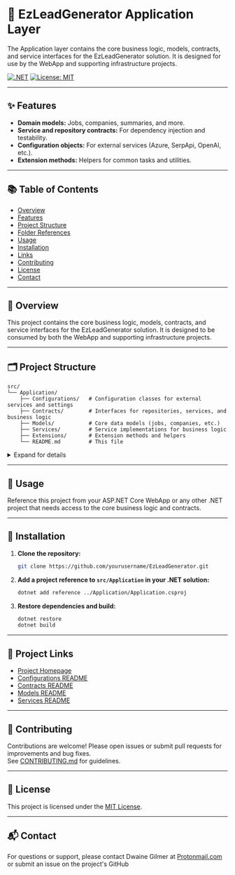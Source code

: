 # 🧠 EzLeadGenerator Application Layer

The Application layer contains the core business logic, models, contracts, and service interfaces for the EzLeadGenerator solution. It is designed for use by the WebApp and supporting infrastructure projects.

[![.NET](https://img.shields.io/badge/.NET-8.0-blue)](https://dotnet.microsoft.com/download)
[![License: MIT](https://img.shields.io/badge/License-MIT-yellow.svg)](../../LICENSE)

---

## ✨ Features

- **Domain models:** Jobs, companies, summaries, and more.
- **Service and repository contracts:** For dependency injection and testability.
- **Configuration objects:** For external services (Azure, SerpApi, OpenAI, etc.).
- **Extension methods:** Helpers for common tasks and utilities.

---

## 📚 Table of Contents

- [Overview](#overview)
- [Features](#features)
- [Project Structure](#project-structure)
- [Folder References](#folder-references)
- [Usage](#usage)
- [Installation](#installation)
- [Links](#project-links)
- [Contributing](#contributing)
- [License](#license)
- [Contact](#contact)

---

## 🚀 Overview

This project contains the core business logic, models, contracts, and service interfaces for the EzLeadGenerator solution. It is designed to be consumed by both the WebApp and supporting infrastructure projects.

---

## 🗂️ Project Structure

```
src/
└── Application/
    ├── Configurations/   # Configuration classes for external services and settings
    ├── Contracts/        # Interfaces for repositories, services, and business logic
    ├── Models/           # Core data models (jobs, companies, etc.)
    ├── Services/         # Service implementations for business logic
    ├── Extensions/       # Extension methods and helpers
    └── README.md         # This file
```
<details>
  <summary>Expand for details</summary>
  The solution is organized into several libraries and folders, most with its own documentation:

- [Application](.)  
  Application layer containing core business logic, models, contracts, and service interfaces.
    - [Configurations](./Configurations/README.md) — Contains strongly-typed configuration classes for external services and application settings.
    - [Contracts](./Contracts/README.md) — Defines interfaces for repositories, services, and business logic contracts.
    - [Models](./Models/README.md) — Contains core data models for jobs, companies, search results, and utility types.
    - [Services](./Services/README.md) — Implements service logic for search, job retrieval, and data display.

- [Application.UnitTests/](tests/Application.UnitTests)  
  Unit tests for the Application major components.
</details>

---

## 🚀 Usage

Reference this project from your ASP.NET Core WebApp or any other .NET project that needs access to the core business logic and contracts.

---

## 💾 Installation

1. **Clone the repository:**
   ```sh
   git clone https://github.com/yourusername/EzLeadGenerator.git
   ```
2. **Add a project reference to `src/Application` in your .NET solution:**
   ```sh
   dotnet add reference ../Application/Application.csproj
   ```
3. **Restore dependencies and build:**
   ```sh
   dotnet restore
   dotnet build
   ```

---

## 🔗 Project Links

- [Project Homepage](https://github.com/DwaineDGIlmer/EzLeadGenerator)
- [Configurations README](./Configurations/README.md)
- [Contracts README](./Contracts/README.md)
- [Models README](./Models/README.md)
- [Services README](./Services/README.md)

---

## 🤝 Contributing

Contributions are welcome! Please open issues or submit pull requests for improvements and bug fixes.  
See [CONTRIBUTING.md](../../CONTRIBUTING.md) for guidelines.

---

## 📄 License

This project is licensed under the [MIT License](../../LICENSE).

---

## 📬 Contact

For questions or support, please contact Dwaine Gilmer at [Protonmail.com](mailto:dwaine.gilmer@protonmail.com) or submit an issue on the project's GitHub
